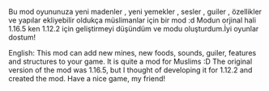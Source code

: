 Bu mod oyununuza yeni madenler , yeni yemekler , sesler , guiler , özellikler ve yapılar ekliyebilir oldukça müslimanlar için bir mod :d Modun orjinal hali 1.16.5 ken 1.12.2 için geliştirmeyi düşündüm ve modu oluşturdum.İyi oyunlar dostum!

English:
This mod can add new mines, new foods, sounds, guiler, features and structures to your game. It is quite a mod for Muslims :D The original version of the mod was 1.16.5, but I thought of developing it for 1.12.2 and created the mod. Have a nice game, my friend!
